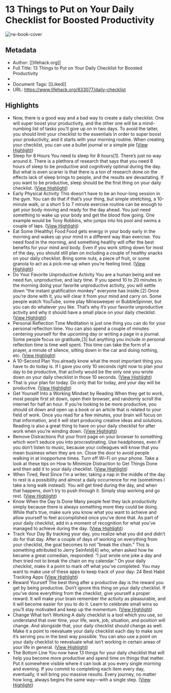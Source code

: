 # 13 Things to Put on Your Daily Checklist for Boosted Productivity

![rw-book-cover](https://readwise-assets.s3.amazonaws.com/static/images/article3.5c705a01b476.png)

## Metadata
- Author: [[lifehack.org]]
- Full Title: 13 Things to Put on Your Daily Checklist for Boosted Productivity
- 
- Document Tags: [[Liked]] 
- URL: https://www.lifehack.org/833077/daily-checklist

## Highlights
- Now, there is a good way and a bad way to create a daily checklist. One will super boost your productivity, and the other one will be a mind-numbing list of tasks you’ll give up on in two days.
  To avoid the latter, you should limit your checklist to the essentials in order to super boost your productivity, and it starts with your morning routine. When creating your checklist, you can use a bullet journal or a simple pie ([View Highlight](https://instapaper.com/read/1453968718/17775124))
- Sleep for 8 Hours
  You need to sleep for 8 hours[1]. There’s just no way around it. There is a plethora of research that says that you need 8 hours of sleep to be productive and cognitively optimal during the day.
  But what is even scarier is that there is a ton of research done on the effects lack of sleep brings to people, and the results are devastating.
  If you want to be productive, sleep should be the first thing on your daily checklist. ([View Highlight](https://instapaper.com/read/1453968718/17775128))
- Early Physical Activity
  This doesn’t have to be an hour-long session in the gym. You can do that if that’s your thing, but simple stretching, a 10-minute walk, or a short 5 to 7 minute exercise routine can be enough to get your body moving and ready for the day ahead.
  You just need something to wake up your body and get the blood flow going. One example would be Tony Robbins, who jumps into his pool and swims a couple of laps. ([View Highlight](https://instapaper.com/read/1453968718/17775130))
- Eat Some (Healthy) Food
  Food gets energy in your body early in the morning and wakes up your mind in a different way than exercise.
  You need food in the morning, and something healthy will offer the best benefits for your mind and body.
  Even if you work sitting down for most of the day, you should still plan on including a couple of healthy snacks on your daily checklist. Bring some nuts, a piece of fruit, or some granola to act as a pick-me-up when you’re feeling tired. ([View Highlight](https://instapaper.com/read/1453968718/17775131))
- Do Your Favorite Unproductive Activity
  You are a human being and we need fun, unproductive, and lazy time. If you spend 10 to 20 minutes in the morning doing your favorite unproductive activity, you will settle down “the instant gratification monkey” everyone has inside.[2]
  Once you’re done with it, you will clear it from your mind and carry on. Some people watch YouTube, some play Minesweeper or BubbleSpinner, but you can do whatever you like. That’s why it’s your favorite unproductive activity and why it should have a small place on your daily checklist. ([View Highlight](https://instapaper.com/read/1453968718/17775134))
- Personal Reflection Time
  Meditation is just one thing you can do for your personal reflection time. You can also spend a couple of minutes centering yourself for the upcoming day or writing a page in a journal.
  Some people focus on gratitude,[3] but anything you include in personal reflection time is time well spent.
  This time can take the form of a prayer, a minute of silence, sitting down in the car and doing nothing, etc. ([View Highlight](https://instapaper.com/read/1453968718/17775136))
- A 10-Second Plan
  You already know what the most important thing you have to do today is. If I gave you only 10 seconds right now to plan your day to be productive, that activity would be the only one you wrote down on your daily checklist in those 10 seconds. ([View Highlight](https://instapaper.com/read/1453968718/17775137))
- That is your plan for today. Do only that for today, and your day will be productive. ([View Highlight](https://instapaper.com/read/1453968718/17775138))
- Get Yourself Into a Working Mindset by Reading
  When they get to work, most people first sit down, open their browser, and randomly scroll the internet for half an hour.
  If you’re looking to be more productive, you should sit down and open up a book or an article that is related to your field of work. Once you read for a few minutes, your brain will focus on that information, and it will start producing creative ideas and solutions.
  Reading is also a great thing to have on your daily checklist for after work when you’re winding down. ([View Highlight](https://instapaper.com/read/1453968718/17775143))
- Remove Distractions
  Put your front page on your browser to something which won’t seduce you into procrastinating. Use headphones, even if you don’t listen to music, because your colleagues will know that you mean business when they are on.
  Close the door to avoid people walking in at inopportune times. Turn off Wi-Fi on your phone.
  Take a look at these tips on How to Minimize Distraction to Get Things Done and then add it to your daily checklist. ([View Highlight](https://instapaper.com/read/1453968718/17775145))
- When Tired, Rest
  Since I’m a writer, taking a nap in the middle of the day to rest is a possibility and almost a daily occurrence for me (sometimes I take a long walk instead).
  You will get tired during the day, and when that happens, don’t try to push through it. Simply stop working and go rest. ([View Highlight](https://instapaper.com/read/1453968718/17775146))
- Know When the Day Is Done
  Many people feel they lack productivity simply because there is always something more they could be doing. While that’s true, make sure you know what you want to achieve and allow yourself to feel accomplished once you’ve done that.
  As part of your daily checklist, add in a moment of recognition for what you’ve managed to achieve during the day. ([View Highlight](https://instapaper.com/read/1453968718/17775148))
- Track Your Day
  By tracking your day, you realize what you did and didn’t do for that day. After a couple of days of working on everything from your checklist, the goal becomes to not “break the chain.” This is something attributed to Jerry Seinfeld[4] who, when asked how he became a great comedian, responded:
  “I just wrote one joke a day and then tried not to break the chain on my calendar.”
  On your daily checklist, make it a point to mark off what you’ve completed.
  You may want to make use of these apps to keep track of your day: 24 Best Habit Tracking Apps ([View Highlight](https://instapaper.com/read/1453968718/17775150))
- Reward Yourself
  The best thing after a productive day is the reward you get by being productive.
  Don’t ignore this thing on your daily checklist. If you’ve done everything from the checklist, give yourself a proper reward. It will make your brain remember the activity as pleasurable, and it will become easier for you to do it.
  Learn to celebrate small wins so you’ll stay motivated and keep up the momentum. ([View Highlight](https://instapaper.com/read/1453968718/17775153))
- Change What Isn’t Working
  A daily checklist is a tool which you use, so understand that over time, your life, work, job, situation, and position will change. And alongside that, your daily checklist should change as well.
  Make it a point to reevaluate your daily checklist each day to make sure it’s serving you in the best way possible. You can also use a point on your daily checklist to reevaluate what isn’t working in certain areas of your life in general. ([View Highlight](https://instapaper.com/read/1453968718/17775154))
- The Bottom Line
  You now have 13 things for your daily checklist that will help you become more productive and spend time on things that matter. Put it somewhere visible where it can look at you every single morning and evening.
  If you commit to completing each item every day, eventually, it will bring you massive results. Every journey, no matter how long, always begins the same way—with a single step. ([View Highlight](https://instapaper.com/read/1453968718/17775158))
